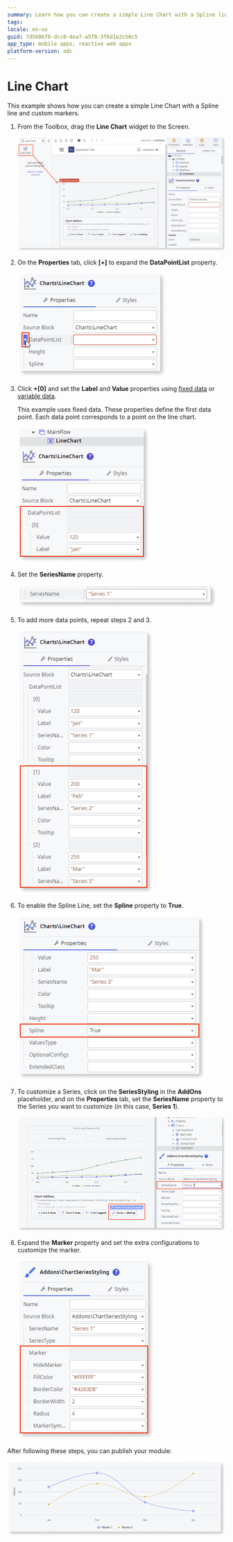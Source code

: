```yaml
---
summary: Learn how you can create a simple Line Chart with a Spline line and custom markers.
tags: 
locale: en-us
guid: 7d5b86f8-dcc0-4ea7-a5f8-3f6d1e2c56c5
app_type: mobile apps, reactive web apps
platform-version: odc
---
```


# Line Chart

This example shows how you can create a simple Line Chart with a Spline line and custom markers.

1. From the Toolbox, drag the **Line Chart** widget to the Screen.

    ![Drag the Line Chart widget to the screen ](images/chartline-drag-ss.png)

1. On the **Properties** tab, click **[+]** to expand the **DataPointList** property.

    ![Expand the Data Point List property](images/chartline-expand-ss.png)

1. Click **+[0]** and set the **Label** and **Value** properties using [fixed data](data.md#populate-your-chart-with-fixed-data) or [variable data](data.md#populate-your-chart-with-variable-data).

    This example uses fixed data. These properties define the first data point. Each data point corresponds to a point on the line chart. 

    ![Set datapoint](images/chartline-datapoint-ss.png)

1. Set the **SeriesName** property.

    ![Set the series name](images/chart-seriesname-ss.png)

1. To add more data points, repeat steps 2 and 3.

    ![Add more data points](images/chartline-extradatapoints-ss.png)

1. To enable the Spline Line, set the **Spline** property to **True**.

    ![Set the Spline property](images/chartline-spline-ss.png)

1. To customize a Series, click on the **SeriesStyling** in the **AddOns** placeholder, and on the **Properties** tab, set the **SeriesName** property to the Series you want to customize (in this case, **Series 1**).

    ![Select the series to customize](images/chartline-addon-ss.png)

1. Expand the **Marker** property and set the extra configurations to customize the marker.

    ![Set marker properties](images/chartline-marker-ss.png)

After following these steps, you can publish your module:

![Example Line Chart](images/chartline-result.png)
